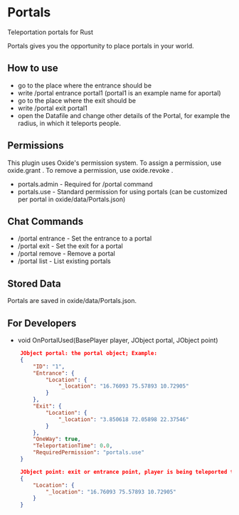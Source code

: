 # Portals
Teleportation portals for Rust

Portals gives you the opportunity to place portals in your world.

## How to use

  - go to the place where the entrance should be
  - write /portal entrance portal1 (portal1 is an example name for aportal)
  - go to the place where the exit should be
  - write /portal exit portal1
  - open the Datafile and change other details of the Portal, for example the radius, in which it teleports people.

## Permissions
This plugin uses Oxide's permission system. To assign a permission, use oxide.grant <user or group> <name or steam id> <permission>. To remove a permission, use oxide.revoke <user or group> <name or steam id> <permission>.

   - portals.admin - Required for /portal command
   - portals.use - Standard permission for using portals (can be customized per portal in oxide/data/Portals.json)

## Chat Commands

   - /portal entrance <name> - Set the entrance to a portal
   - /portal exit <name> - Set the exit for a portal
   - /portal remove <name> - Remove a portal
   - /portal list - List existing portals

## Stored Data

Portals are saved in oxide/data/Portals.json.

## For Developers

- void OnPortalUsed(BasePlayer player, JObject portal, JObject point)

```json
    JObject portal: the portal object; Example:
    {
        "ID": "1",
        "Entrance": {
            "Location": {
                "_location": "16.76093 75.57893 10.72905"
            }
        },
        "Exit": {
            "Location": {
                "_location": "3.850618 72.05898 22.37546"
            }
        },
        "OneWay": true,
        "TeleportationTime": 0.0,
        "RequiredPermission": "portals.use"
    }
```

```json
    JObject point: exit or entrance point, player is being teleported to; Example:
    {
        "Location": {
            "_location": "16.76093 75.57893 10.72905"
        }
    }
```
